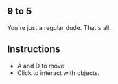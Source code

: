 ## 9 to 5

You're just a regular dude. That's all.

## Instructions

* A and D to move
* Click to interact with objects. 